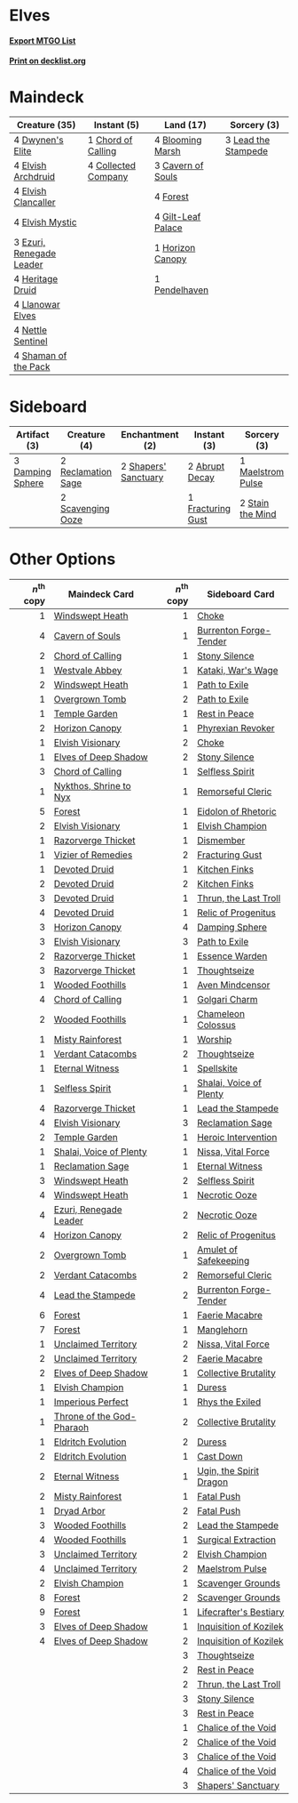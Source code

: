 # Elves

#### [Export MTGO List](../collection/Elves/Elves.txt)
#### [Print on decklist.org](http://decklist.org/?deckmain=4%09Blooming%20Marsh%0A3%09Cavern%20of%20Souls%0A1%09Chord%20of%20Calling%0A4%09Collected%20Company%0A4%09Dwynen's%20Elite%0A4%09Elvish%20Archdruid%0A4%09Elvish%20Clancaller%0A4%09Elvish%20Mystic%0A3%09Ezuri,%20Renegade%20Leader%0A4%09Forest%0A4%09Gilt-Leaf%20Palace%0A4%09Heritage%20Druid%0A1%09Horizon%20Canopy%0A3%09Lead%20the%20Stampede%0A4%09Llanowar%20Elves%0A4%09Nettle%20Sentinel%0A1%09Pendelhaven%0A4%09Shaman%20of%20the%20Pack&deckside=2%09Abrupt%20Decay%0A3%09Damping%20Sphere%0A1%09Fracturing%20Gust%0A1%09Maelstrom%20Pulse%0A2%09Reclamation%20Sage%0A2%09Scavenging%20Ooze%0A2%09Shapers'%20Sanctuary%0A2%09Stain%20the%20Mind)
# Maindeck

|                                           Creature (35)                                           |                                         Instant (5)                                          |                                          Land (17)                                          |                                         Sorcery (3)                                          |
|---------------------------------------------------------------------------------------------------|----------------------------------------------------------------------------------------------|---------------------------------------------------------------------------------------------|----------------------------------------------------------------------------------------------|
|4 [Dwynen's Elite](http://gatherer.wizards.com/Pages/Card/Details.aspx?multiverseid=442739)        |1 [Chord of Calling](http://gatherer.wizards.com/Pages/Card/Details.aspx?multiverseid=89064)  |4 [Blooming Marsh](http://gatherer.wizards.com/Pages/Card/Details.aspx?multiverseid=417816)  |3 [Lead the Stampede](http://gatherer.wizards.com/Pages/Card/Details.aspx?multiverseid=438739)|
|4 [Elvish Archdruid](http://gatherer.wizards.com/Pages/Card/Details.aspx?multiverseid=442741)      |4 [Collected Company](http://gatherer.wizards.com/Pages/Card/Details.aspx?multiverseid=394519)|3 [Cavern of Souls](http://gatherer.wizards.com/Pages/Card/Details.aspx?multiverseid=426057) |                                                                                              |
|4 [Elvish Clancaller](http://gatherer.wizards.com/Pages/Card/Details.aspx?multiverseid=447315)     |                                                                                              |4 [Forest](http://gatherer.wizards.com/Pages/Card/Details.aspx?multiverseid=439605)          |                                                                                              |
|4 [Elvish Mystic](http://gatherer.wizards.com/Pages/Card/Details.aspx?multiverseid=442743)         |                                                                                              |4 [Gilt-Leaf Palace](http://gatherer.wizards.com/Pages/Card/Details.aspx?multiverseid=153455)|                                                                                              |
|3 [Ezuri, Renegade Leader](http://gatherer.wizards.com/Pages/Card/Details.aspx?multiverseid=442737)|                                                                                              |1 [Horizon Canopy](http://gatherer.wizards.com/Pages/Card/Details.aspx?multiverseid=438806)  |                                                                                              |
|4 [Heritage Druid](http://gatherer.wizards.com/Pages/Card/Details.aspx?multiverseid=413713)        |                                                                                              |1 [Pendelhaven](http://gatherer.wizards.com/Pages/Card/Details.aspx?multiverseid=442233)     |                                                                                              |
|4 [Llanowar Elves](http://gatherer.wizards.com/Pages/Card/Details.aspx?multiverseid=413717)        |                                                                                              |                                                                                             |                                                                                              |
|4 [Nettle Sentinel](http://gatherer.wizards.com/Pages/Card/Details.aspx?multiverseid=442171)       |                                                                                              |                                                                                             |                                                                                              |
|4 [Shaman of the Pack](http://gatherer.wizards.com/Pages/Card/Details.aspx?multiverseid=413747)    |                                                                                              |                                                                                             |                                                                                              |


# Sideboard

|                                       Artifact (3)                                        |                                        Creature (4)                                         |                                        Enchantment (2)                                        |                                        Instant (3)                                         |                                        Sorcery (3)                                         |
|-------------------------------------------------------------------------------------------|---------------------------------------------------------------------------------------------|-----------------------------------------------------------------------------------------------|--------------------------------------------------------------------------------------------|--------------------------------------------------------------------------------------------|
|3 [Damping Sphere](http://gatherer.wizards.com/Pages/Card/Details.aspx?multiverseid=443101)|2 [Reclamation Sage](http://gatherer.wizards.com/Pages/Card/Details.aspx?multiverseid=430359)|2 [Shapers' Sanctuary](http://gatherer.wizards.com/Pages/Card/Details.aspx?multiverseid=435362)|2 [Abrupt Decay](http://gatherer.wizards.com/Pages/Card/Details.aspx?multiverseid=425971)   |1 [Maelstrom Pulse](http://gatherer.wizards.com/Pages/Card/Details.aspx?multiverseid=370521)|
|                                                                                           |2 [Scavenging Ooze](http://gatherer.wizards.com/Pages/Card/Details.aspx?multiverseid=425959) |                                                                                               |1 [Fracturing Gust](http://gatherer.wizards.com/Pages/Card/Details.aspx?multiverseid=386290)|2 [Stain the Mind](http://gatherer.wizards.com/Pages/Card/Details.aspx?multiverseid=383402) |


# Other Options

|*n*<sup>th</sup> copy|                                           Maindeck Card                                            |*n*<sup>th</sup> copy|                                          Sideboard Card                                          |
|--------------------:|----------------------------------------------------------------------------------------------------|--------------------:|--------------------------------------------------------------------------------------------------|
|                    1|[Windswept Heath](http://gatherer.wizards.com/Pages/Card/Details.aspx?multiverseid=405115)          |                    1|[Choke](http://gatherer.wizards.com/Pages/Card/Details.aspx?multiverseid=430685)                  |
|                    4|[Cavern of Souls](http://gatherer.wizards.com/Pages/Card/Details.aspx?multiverseid=426057)          |                    1|[Burrenton Forge-Tender](http://gatherer.wizards.com/Pages/Card/Details.aspx?multiverseid=438580) |
|                    2|[Chord of Calling](http://gatherer.wizards.com/Pages/Card/Details.aspx?multiverseid=89064)          |                    1|[Stony Silence](http://gatherer.wizards.com/Pages/Card/Details.aspx?multiverseid=425850)          |
|                    1|[Westvale Abbey](http://gatherer.wizards.com/Pages/Card/Details.aspx?multiverseid=410049)           |                    1|[Kataki, War's Wage](http://gatherer.wizards.com/Pages/Card/Details.aspx?multiverseid=370414)     |
|                    2|[Windswept Heath](http://gatherer.wizards.com/Pages/Card/Details.aspx?multiverseid=405115)          |                    1|[Path to Exile](http://gatherer.wizards.com/Pages/Card/Details.aspx?multiverseid=370408)          |
|                    1|[Overgrown Tomb](http://gatherer.wizards.com/Pages/Card/Details.aspx?multiverseid=405103)           |                    2|[Path to Exile](http://gatherer.wizards.com/Pages/Card/Details.aspx?multiverseid=370408)          |
|                    1|[Temple Garden](http://gatherer.wizards.com/Pages/Card/Details.aspx?multiverseid=405112)            |                    1|[Rest in Peace](http://gatherer.wizards.com/Pages/Card/Details.aspx?multiverseid=442021)          |
|                    2|[Horizon Canopy](http://gatherer.wizards.com/Pages/Card/Details.aspx?multiverseid=438806)           |                    1|[Phyrexian Revoker](http://gatherer.wizards.com/Pages/Card/Details.aspx?multiverseid=220589)      |
|                    1|[Elvish Visionary](http://gatherer.wizards.com/Pages/Card/Details.aspx?multiverseid=417431)         |                    2|[Choke](http://gatherer.wizards.com/Pages/Card/Details.aspx?multiverseid=430685)                  |
|                    1|[Elves of Deep Shadow](http://gatherer.wizards.com/Pages/Card/Details.aspx?multiverseid=201324)     |                    2|[Stony Silence](http://gatherer.wizards.com/Pages/Card/Details.aspx?multiverseid=425850)          |
|                    3|[Chord of Calling](http://gatherer.wizards.com/Pages/Card/Details.aspx?multiverseid=89064)          |                    1|[Selfless Spirit](http://gatherer.wizards.com/Pages/Card/Details.aspx?multiverseid=414332)        |
|                    1|[Nykthos, Shrine to Nyx](http://gatherer.wizards.com/Pages/Card/Details.aspx?multiverseid=373713)   |                    1|[Remorseful Cleric](http://gatherer.wizards.com/Pages/Card/Details.aspx?multiverseid=447169)      |
|                    5|[Forest](http://gatherer.wizards.com/Pages/Card/Details.aspx?multiverseid=439605)                   |                    1|[Eidolon of Rhetoric](http://gatherer.wizards.com/Pages/Card/Details.aspx?multiverseid=380409)    |
|                    2|[Elvish Visionary](http://gatherer.wizards.com/Pages/Card/Details.aspx?multiverseid=417431)         |                    1|[Elvish Champion](http://gatherer.wizards.com/Pages/Card/Details.aspx?multiverseid=26445)         |
|                    1|[Razorverge Thicket](http://gatherer.wizards.com/Pages/Card/Details.aspx?multiverseid=209407)       |                    1|[Dismember](http://gatherer.wizards.com/Pages/Card/Details.aspx?multiverseid=397830)              |
|                    1|[Vizier of Remedies](http://gatherer.wizards.com/Pages/Card/Details.aspx?multiverseid=426740)       |                    2|[Fracturing Gust](http://gatherer.wizards.com/Pages/Card/Details.aspx?multiverseid=386290)        |
|                    1|[Devoted Druid](http://gatherer.wizards.com/Pages/Card/Details.aspx?multiverseid=135500)            |                    1|[Kitchen Finks](http://gatherer.wizards.com/Pages/Card/Details.aspx?multiverseid=370458)          |
|                    2|[Devoted Druid](http://gatherer.wizards.com/Pages/Card/Details.aspx?multiverseid=135500)            |                    2|[Kitchen Finks](http://gatherer.wizards.com/Pages/Card/Details.aspx?multiverseid=370458)          |
|                    3|[Devoted Druid](http://gatherer.wizards.com/Pages/Card/Details.aspx?multiverseid=135500)            |                    1|[Thrun, the Last Troll](http://gatherer.wizards.com/Pages/Card/Details.aspx?multiverseid=214050)  |
|                    4|[Devoted Druid](http://gatherer.wizards.com/Pages/Card/Details.aspx?multiverseid=135500)            |                    1|[Relic of Progenitus](http://gatherer.wizards.com/Pages/Card/Details.aspx?multiverseid=205326)    |
|                    3|[Horizon Canopy](http://gatherer.wizards.com/Pages/Card/Details.aspx?multiverseid=438806)           |                    4|[Damping Sphere](http://gatherer.wizards.com/Pages/Card/Details.aspx?multiverseid=443101)         |
|                    3|[Elvish Visionary](http://gatherer.wizards.com/Pages/Card/Details.aspx?multiverseid=417431)         |                    3|[Path to Exile](http://gatherer.wizards.com/Pages/Card/Details.aspx?multiverseid=370408)          |
|                    2|[Razorverge Thicket](http://gatherer.wizards.com/Pages/Card/Details.aspx?multiverseid=209407)       |                    1|[Essence Warden](http://gatherer.wizards.com/Pages/Card/Details.aspx?multiverseid=249374)         |
|                    3|[Razorverge Thicket](http://gatherer.wizards.com/Pages/Card/Details.aspx?multiverseid=209407)       |                    1|[Thoughtseize](http://gatherer.wizards.com/Pages/Card/Details.aspx?multiverseid=438676)           |
|                    1|[Wooded Foothills](http://gatherer.wizards.com/Pages/Card/Details.aspx?multiverseid=405116)         |                    1|[Aven Mindcensor](http://gatherer.wizards.com/Pages/Card/Details.aspx?multiverseid=429861)        |
|                    4|[Chord of Calling](http://gatherer.wizards.com/Pages/Card/Details.aspx?multiverseid=89064)          |                    1|[Golgari Charm](http://gatherer.wizards.com/Pages/Card/Details.aspx?multiverseid=430396)          |
|                    2|[Wooded Foothills](http://gatherer.wizards.com/Pages/Card/Details.aspx?multiverseid=405116)         |                    1|[Chameleon Colossus](http://gatherer.wizards.com/Pages/Card/Details.aspx?multiverseid=373321)     |
|                    1|[Misty Rainforest](http://gatherer.wizards.com/Pages/Card/Details.aspx?multiverseid=426065)         |                    1|[Worship](http://gatherer.wizards.com/Pages/Card/Details.aspx?multiverseid=429865)                |
|                    1|[Verdant Catacombs](http://gatherer.wizards.com/Pages/Card/Details.aspx?multiverseid=426074)        |                    2|[Thoughtseize](http://gatherer.wizards.com/Pages/Card/Details.aspx?multiverseid=438676)           |
|                    1|[Eternal Witness](http://gatherer.wizards.com/Pages/Card/Details.aspx?multiverseid=370427)          |                    1|[Spellskite](http://gatherer.wizards.com/Pages/Card/Details.aspx?multiverseid=397743)             |
|                    1|[Selfless Spirit](http://gatherer.wizards.com/Pages/Card/Details.aspx?multiverseid=414332)          |                    1|[Shalai, Voice of Plenty](http://gatherer.wizards.com/Pages/Card/Details.aspx?multiverseid=442923)|
|                    4|[Razorverge Thicket](http://gatherer.wizards.com/Pages/Card/Details.aspx?multiverseid=209407)       |                    1|[Lead the Stampede](http://gatherer.wizards.com/Pages/Card/Details.aspx?multiverseid=438739)      |
|                    4|[Elvish Visionary](http://gatherer.wizards.com/Pages/Card/Details.aspx?multiverseid=417431)         |                    3|[Reclamation Sage](http://gatherer.wizards.com/Pages/Card/Details.aspx?multiverseid=430359)       |
|                    2|[Temple Garden](http://gatherer.wizards.com/Pages/Card/Details.aspx?multiverseid=405112)            |                    1|[Heroic Intervention](http://gatherer.wizards.com/Pages/Card/Details.aspx?multiverseid=423776)    |
|                    1|[Shalai, Voice of Plenty](http://gatherer.wizards.com/Pages/Card/Details.aspx?multiverseid=442923)  |                    1|[Nissa, Vital Force](http://gatherer.wizards.com/Pages/Card/Details.aspx?multiverseid=417736)     |
|                    1|[Reclamation Sage](http://gatherer.wizards.com/Pages/Card/Details.aspx?multiverseid=430359)         |                    1|[Eternal Witness](http://gatherer.wizards.com/Pages/Card/Details.aspx?multiverseid=370427)        |
|                    3|[Windswept Heath](http://gatherer.wizards.com/Pages/Card/Details.aspx?multiverseid=405115)          |                    2|[Selfless Spirit](http://gatherer.wizards.com/Pages/Card/Details.aspx?multiverseid=414332)        |
|                    4|[Windswept Heath](http://gatherer.wizards.com/Pages/Card/Details.aspx?multiverseid=405115)          |                    1|[Necrotic Ooze](http://gatherer.wizards.com/Pages/Card/Details.aspx?multiverseid=207876)          |
|                    4|[Ezuri, Renegade Leader](http://gatherer.wizards.com/Pages/Card/Details.aspx?multiverseid=442737)   |                    2|[Necrotic Ooze](http://gatherer.wizards.com/Pages/Card/Details.aspx?multiverseid=207876)          |
|                    4|[Horizon Canopy](http://gatherer.wizards.com/Pages/Card/Details.aspx?multiverseid=438806)           |                    2|[Relic of Progenitus](http://gatherer.wizards.com/Pages/Card/Details.aspx?multiverseid=205326)    |
|                    2|[Overgrown Tomb](http://gatherer.wizards.com/Pages/Card/Details.aspx?multiverseid=405103)           |                    1|[Amulet of Safekeeping](http://gatherer.wizards.com/Pages/Card/Details.aspx?multiverseid=447363)  |
|                    2|[Verdant Catacombs](http://gatherer.wizards.com/Pages/Card/Details.aspx?multiverseid=426074)        |                    2|[Remorseful Cleric](http://gatherer.wizards.com/Pages/Card/Details.aspx?multiverseid=447169)      |
|                    4|[Lead the Stampede](http://gatherer.wizards.com/Pages/Card/Details.aspx?multiverseid=438739)        |                    2|[Burrenton Forge-Tender](http://gatherer.wizards.com/Pages/Card/Details.aspx?multiverseid=438580) |
|                    6|[Forest](http://gatherer.wizards.com/Pages/Card/Details.aspx?multiverseid=439605)                   |                    1|[Faerie Macabre](http://gatherer.wizards.com/Pages/Card/Details.aspx?multiverseid=370410)         |
|                    7|[Forest](http://gatherer.wizards.com/Pages/Card/Details.aspx?multiverseid=439605)                   |                    1|[Manglehorn](http://gatherer.wizards.com/Pages/Card/Details.aspx?multiverseid=426877)             |
|                    1|[Unclaimed Territory](http://gatherer.wizards.com/Pages/Card/Details.aspx?multiverseid=435419)      |                    2|[Nissa, Vital Force](http://gatherer.wizards.com/Pages/Card/Details.aspx?multiverseid=417736)     |
|                    2|[Unclaimed Territory](http://gatherer.wizards.com/Pages/Card/Details.aspx?multiverseid=435419)      |                    2|[Faerie Macabre](http://gatherer.wizards.com/Pages/Card/Details.aspx?multiverseid=370410)         |
|                    2|[Elves of Deep Shadow](http://gatherer.wizards.com/Pages/Card/Details.aspx?multiverseid=201324)     |                    1|[Collective Brutality](http://gatherer.wizards.com/Pages/Card/Details.aspx?multiverseid=414380)   |
|                    1|[Elvish Champion](http://gatherer.wizards.com/Pages/Card/Details.aspx?multiverseid=26445)           |                    1|[Duress](http://gatherer.wizards.com/Pages/Card/Details.aspx?multiverseid=270465)                 |
|                    1|[Imperious Perfect](http://gatherer.wizards.com/Pages/Card/Details.aspx?multiverseid=413715)        |                    1|[Rhys the Exiled](http://gatherer.wizards.com/Pages/Card/Details.aspx?multiverseid=152643)        |
|                    1|[Throne of the God-Pharaoh](http://gatherer.wizards.com/Pages/Card/Details.aspx?multiverseid=426939)|                    2|[Collective Brutality](http://gatherer.wizards.com/Pages/Card/Details.aspx?multiverseid=414380)   |
|                    1|[Eldritch Evolution](http://gatherer.wizards.com/Pages/Card/Details.aspx?multiverseid=414456)       |                    2|[Duress](http://gatherer.wizards.com/Pages/Card/Details.aspx?multiverseid=270465)                 |
|                    2|[Eldritch Evolution](http://gatherer.wizards.com/Pages/Card/Details.aspx?multiverseid=414456)       |                    1|[Cast Down](http://gatherer.wizards.com/Pages/Card/Details.aspx?multiverseid=442969)              |
|                    2|[Eternal Witness](http://gatherer.wizards.com/Pages/Card/Details.aspx?multiverseid=370427)          |                    1|[Ugin, the Spirit Dragon](http://gatherer.wizards.com/Pages/Card/Details.aspx?multiverseid=394086)|
|                    2|[Misty Rainforest](http://gatherer.wizards.com/Pages/Card/Details.aspx?multiverseid=426065)         |                    1|[Fatal Push](http://gatherer.wizards.com/Pages/Card/Details.aspx?multiverseid=423724)             |
|                    1|[Dryad Arbor](http://gatherer.wizards.com/Pages/Card/Details.aspx?multiverseid=282542)              |                    2|[Fatal Push](http://gatherer.wizards.com/Pages/Card/Details.aspx?multiverseid=423724)             |
|                    3|[Wooded Foothills](http://gatherer.wizards.com/Pages/Card/Details.aspx?multiverseid=405116)         |                    2|[Lead the Stampede](http://gatherer.wizards.com/Pages/Card/Details.aspx?multiverseid=438739)      |
|                    4|[Wooded Foothills](http://gatherer.wizards.com/Pages/Card/Details.aspx?multiverseid=405116)         |                    1|[Surgical Extraction](http://gatherer.wizards.com/Pages/Card/Details.aspx?multiverseid=397706)    |
|                    3|[Unclaimed Territory](http://gatherer.wizards.com/Pages/Card/Details.aspx?multiverseid=435419)      |                    2|[Elvish Champion](http://gatherer.wizards.com/Pages/Card/Details.aspx?multiverseid=26445)         |
|                    4|[Unclaimed Territory](http://gatherer.wizards.com/Pages/Card/Details.aspx?multiverseid=435419)      |                    2|[Maelstrom Pulse](http://gatherer.wizards.com/Pages/Card/Details.aspx?multiverseid=370521)        |
|                    2|[Elvish Champion](http://gatherer.wizards.com/Pages/Card/Details.aspx?multiverseid=26445)           |                    1|[Scavenger Grounds](http://gatherer.wizards.com/Pages/Card/Details.aspx?multiverseid=430871)      |
|                    8|[Forest](http://gatherer.wizards.com/Pages/Card/Details.aspx?multiverseid=439605)                   |                    2|[Scavenger Grounds](http://gatherer.wizards.com/Pages/Card/Details.aspx?multiverseid=430871)      |
|                    9|[Forest](http://gatherer.wizards.com/Pages/Card/Details.aspx?multiverseid=439605)                   |                    1|[Lifecrafter's Bestiary](http://gatherer.wizards.com/Pages/Card/Details.aspx?multiverseid=423829) |
|                    3|[Elves of Deep Shadow](http://gatherer.wizards.com/Pages/Card/Details.aspx?multiverseid=201324)     |                    1|[Inquisition of Kozilek](http://gatherer.wizards.com/Pages/Card/Details.aspx?multiverseid=425900) |
|                    4|[Elves of Deep Shadow](http://gatherer.wizards.com/Pages/Card/Details.aspx?multiverseid=201324)     |                    2|[Inquisition of Kozilek](http://gatherer.wizards.com/Pages/Card/Details.aspx?multiverseid=425900) |
|                     |                                                                                                    |                    3|[Thoughtseize](http://gatherer.wizards.com/Pages/Card/Details.aspx?multiverseid=438676)           |
|                     |                                                                                                    |                    2|[Rest in Peace](http://gatherer.wizards.com/Pages/Card/Details.aspx?multiverseid=442021)          |
|                     |                                                                                                    |                    2|[Thrun, the Last Troll](http://gatherer.wizards.com/Pages/Card/Details.aspx?multiverseid=214050)  |
|                     |                                                                                                    |                    3|[Stony Silence](http://gatherer.wizards.com/Pages/Card/Details.aspx?multiverseid=425850)          |
|                     |                                                                                                    |                    3|[Rest in Peace](http://gatherer.wizards.com/Pages/Card/Details.aspx?multiverseid=442021)          |
|                     |                                                                                                    |                    1|[Chalice of the Void](http://gatherer.wizards.com/Pages/Card/Details.aspx?multiverseid=370411)    |
|                     |                                                                                                    |                    2|[Chalice of the Void](http://gatherer.wizards.com/Pages/Card/Details.aspx?multiverseid=370411)    |
|                     |                                                                                                    |                    3|[Chalice of the Void](http://gatherer.wizards.com/Pages/Card/Details.aspx?multiverseid=370411)    |
|                     |                                                                                                    |                    4|[Chalice of the Void](http://gatherer.wizards.com/Pages/Card/Details.aspx?multiverseid=370411)    |
|                     |                                                                                                    |                    3|[Shapers' Sanctuary](http://gatherer.wizards.com/Pages/Card/Details.aspx?multiverseid=435362)     |

